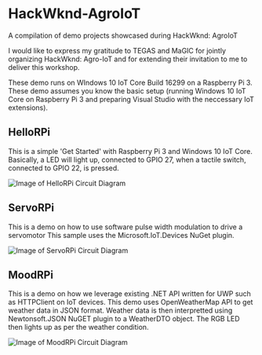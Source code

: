 # HackWknd-AgroIoT
A compilation of demo projects showcased during HackWknd: AgroIoT

I would like to express my gratitude to TEGAS and MaGIC for jointly organizing HackWknd: Agro-IoT and for extending their invitation to me to deliver this workshop.

These demo runs on WIndows 10 IoT Core Build 16299 on a Raspberry Pi 3.
These demo assumes you know the basic setup (running Windows 10 IoT Core on Raspberry Pi 3 and preparing Visual Studio with the neccessary IoT extensions).


## HelloRPi
This is a simple 'Get Started' with Raspberry Pi 3 and Windows 10 IoT Core.
Basically, a LED will light up, connected to GPIO 27, when a tactile switch, connected to GPIO 22, is pressed.

![Image of HelloRPi Circuit Diagram](https://github.com/dvwl/Circuit-Diagram/HelloRPi.png)


## ServoRPi
This is a demo on how to use software pulse width modulation to drive a servomotor
This sample uses the Microsoft.IoT.Devices NuGet plugin.

![Image of ServoRPi Circuit Diagram](https://github.com/dvwl/Circuit-Diagram/ServoRPi.png)


## MoodRPi
This is a demo on how we leverage existing .NET API written for UWP such as HTTPClient on IoT devices.
This demo uses OpenWeatherMap API to get weather data in JSON format.
Weather data is then interpretted using Newtonsoft.JSON NuGET plugin to a WeatherDTO object.
The RGB LED then lights up as per the weather condition.


![Image of MoodRPi Circuit Diagram](https://github.com/dvwl/Circuit-Diagram/MoodRPi.png)

